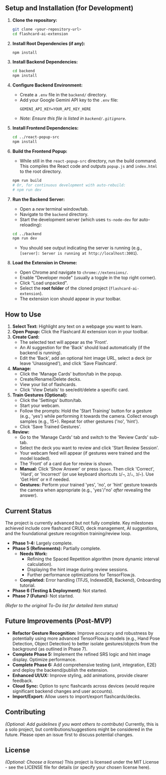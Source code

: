
## Setup and Installation (for Development)

1.  **Clone the repository:**
    ```bash
    git clone <your-repository-url>
    cd flashcard-ai-extension
    ```
2.  **Install Root Dependencies (if any):**
    ```bash
    npm install
    ```
3.  **Install Backend Dependencies:**
    ```bash
    cd backend
    npm install
    ```
4.  **Configure Backend Environment:**
    *   Create a `.env` file in the `backend/` directory.
    *   Add your Google Gemini API key to the `.env` file:
        ```
        GEMINI_API_KEY=YOUR_API_KEY_HERE
        ```
    *   *Note: Ensure this file is listed in `backend/.gitignore`.*
5.  **Install Frontend Dependencies:**
    ```bash
    cd ../react-popup-src
    npm install
    ```
6.  **Build the Frontend Popup:**
    *   While still in the `react-popup-src` directory, run the build command. This compiles the React code and outputs `popup.js` and `index.html` to the root directory.
    ```bash
    npm run build
    # Or, for continuous development with auto-rebuild:
    # npm run dev
    ```
7.  **Run the Backend Server:**
    *   Open a *new* terminal window/tab.
    *   Navigate to the `backend` directory.
    *   Start the development server (which uses `ts-node-dev` for auto-reloading):
    ```bash
    cd ../backend
    npm run dev
    ```
    *   You should see output indicating the server is running (e.g., `[server]: Server is running at http://localhost:3001`).

8.  **Load the Extension in Chrome:**
    *   Open Chrome and navigate to `chrome://extensions/`.
    *   Enable "Developer mode" (usually a toggle in the top right corner).
    *   Click "Load unpacked".
    *   Select the **root folder** of the cloned project (`flashcard-ai-extension`).
    *   The extension icon should appear in your toolbar.

## How to Use

1.  **Select Text:** Highlight any text on a webpage you want to learn.
2.  **Open Popup:** Click the Flashcard AI extension icon in your toolbar.
3.  **Create Card:**
    *   The selected text will appear as the 'Front'.
    *   An AI suggestion for the 'Back' should load automatically (if the backend is running).
    *   Edit the 'Back', add an optional hint image URL, select a deck (or leave 'Unassigned'), and click 'Save Flashcard'.
4.  **Manage:**
    *   Click the 'Manage Cards' button/tab in the popup.
    *   Create/Rename/Delete decks.
    *   View your list of flashcards.
    *   Click 'View Details' to see/edit/delete a specific card.
5.  **Train Gestures (Optional):**
    *   Click the 'Settings' button/tab.
    *   Start your webcam.
    *   Follow the prompts: Hold the 'Start Training' button for a gesture (e.g., 'yes') while performing it towards the camera. Collect enough samples (e.g., 15+). Repeat for other gestures ('no', 'hint').
    *   Click 'Save Trained Gestures'.
6.  **Review:**
    *   Go to the 'Manage Cards' tab and switch to the 'Review Cards' sub-tab.
    *   Select the deck you want to review and click 'Start Review Session'.
    *   Your webcam feed will appear (if gestures were trained and the model loaded).
    *   The 'Front' of a card due for review is shown.
    *   **Manual:** Click 'Show Answer' or press `Space`. Then click 'Correct', 'Hard', or 'Incorrect' (or use keyboard shortcuts `1`/`→`, `2`/`↓`, `3`/`←`). Use 'Get Hint' or `H` if needed.
    *   **Gestures:** Perform your trained 'yes', 'no', or 'hint' gesture towards the camera when appropriate (e.g., 'yes'/'no' *after* revealing the answer).

## Current Status

The project is currently advanced but not fully complete. Key milestones achieved include core flashcard CRUD, deck management, AI suggestions, and the foundational gesture recognition training/review loop.

*   **Phase 1-4:** Largely complete.
*   **Phase 5 (Refinements):** Partially complete.
    *   **Needs Work:**
        *   Refining the Spaced Repetition algorithm (more dynamic interval calculation).
        *   Displaying the hint image during review sessions.
        *   Further performance optimizations for TensorFlow.js.
    *   **Completed:** Error handling (TFJS, IndexedDB, Backend), Onboarding tutorial.
*   **Phase 6 (Testing & Deployment):** Not started.
*   **Phase 7 (Future):** Not started.

*(Refer to the original To-Do list for detailed item status)*

## Future Improvements (Post-MVP)

*   **Refactor Gesture Recognition:** Improve accuracy and robustness by potentially using more advanced TensorFlow.js models (e.g., Hand Pose Detection, Object Detection) to better isolate gestures/objects from the background (as outlined in Phase 7).
*   **Complete Phase 5:** Implement the refined SRS logic and hint image display. Optimize performance.
*   **Complete Phase 6:** Add comprehensive testing (unit, integration, E2E) and deploy the backend/publish the extension.
*   **Enhanced UI/UX:** Improve styling, add animations, provide clearer feedback.
*   **Cloud Sync:** Option to sync flashcards across devices (would require significant backend changes and user accounts).
*   **Import/Export:** Allow users to import/export flashcards/decks.

## Contributing

*(Optional: Add guidelines if you want others to contribute)*
Currently, this is a solo project, but contributions/suggestions might be considered in the future. Please open an issue first to discuss potential changes.

## License

*(Optional: Choose a license)*
This project is licensed under the MIT License - see the LICENSE file for details (or specify your chosen license here).
